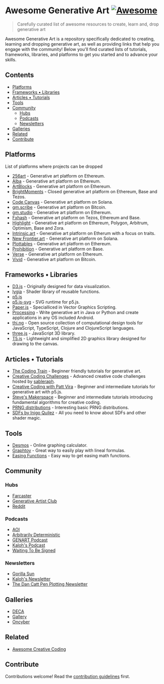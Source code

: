 # Awesome Generative Art [![Awesome](https://awesome.re/badge.svg)](https://awesome.re)

> Carefully curated list of awesome resources to create, learn and, drop generative art

Awesome Generative Art is a repository specifically dedicated to creating, learning and dropping generative art, as well as providing links that help you engage with the community! Below you&#39;ll find curated lists of tutorials, frameworks, libraries, and platforms to get you started and to advance your skills.

## Contents

- [Platforms](#platforms)
- [Frameworks • Libraries](#frameworks--libraries)
- [Articles • Tutorials](#articles--tutorials)
- [Tools](#tools)
- [Community](#community)
  - [Hubs](#hubs)
  - [Podcasts](#podcasts)
  - [Newsletters](#newsletters)
- [Galleries](#galleries)
- [Related](#related)
- [Contribute](#contribute)

## Platforms

List of platforms where projects can be dropped

- [256art](https://256art.com/) - Generative art platform on Ethereum.
- [Alba](https://www.alba.art/) - Generative art platform on Ethereum.
- [ArtBlocks](https://www.artblocks.io/) - Generative art platform on Ethereum.
- [BrightMoments](https://www.brightmoments.io/) - Closed generative art platform on Ethereum, Base and Tezos.
- [Code Canvas](https://codecanvas.art/) - Generative art platform on Solana.
- [gm.scribe](https://www.gmscribe.art/) - Generative art platform on Bitcoin.
- [gm.studio](https://www.gmstudio.art/) - Generative art platform on Ethereum.
- [Fxhash](https://www.fxhash.xyz/) - Generative art platform on Tezos, Ethereum and Base.
- [Highlight](https://highlight.xyz/) - Generative art platform on Ethereum, Polygon, Arbitrum, Optimism, Base and Zora.
- [Intrinsic.art](https://intrinsic.art/) - Generative art platform on Etherum with a focus on traits.
- [New Frontier.art](https://newfrontier.art/) - Generative art platform on Solana.
- [Plottables](https://plottables.io/) - Generative art platform on Ethereum.
- [Prohibition](https://prohibition.art/) - Generative art platform on Base.
- [Verse](https://verse.works/released) - Generative art platform on Ethereum.
- [Vivid](https://www.vivid.gallery/) - Generative art platform on Bitcoin.

## Frameworks • Libraries

- [D3.js](https://d3js.org/) - Originally designed for data visualization.
- [lygia](https://www.lygia.xyz/) - Shader library of reusable functions.
- [p5.js](https://p5js.org/)
- [p5.js-svg](https://github.com/zenozeng/p5.js-svg) - SVG runtime for p5.js.
- [Paper.js](http://paperjs.org/) - Specialliced in Vector Graphics Scripting.
- [Processing](https://processing.org/) - Write generative art in Java or Python and create applications in any OS included Android.
- [thi.ng](http://thi.ng/) - Open source collection of computational design tools for JavaScript, TypeScript, Clojure and ClojureScript languages.
- [three.js](https://threejs.org/) - JavaScript 3D library.
- [T5.js](https://github.com/Tezumie/T5.js/tree/main) - Lightweight and simplified 2D graphics library designed for drawing to the canvas.

## Articles • Tutorials

- [The Coding Train](https://thecodingtrain.com/) - Beginner friendly tutorials for generative art.
- [Creative Coding Challenges](https://www.twitch.tv/sableraph/) - Advanced creative code challenges hosted by [sableraph](https://warpcast.com/sableraph).
- [Creative Coding with Patt Vira](https://www.pattvira.com/) - Beginner and intermediate tutorials for generative art with p5.js.
- [Steve's Makerspace](https://www.youtube.com/c/StevesMakerspace) - Beginner and intermediate tutorials introducing fundamental algorithms for creative coding. 
- [PRNG distributions](https://piterpasma.nl/articles/probability) - Interesting basic PRNG distributions.
- [SDFs by Inigo Quilez](https://iquilezles.org/) - All you need to know about SDFs and other shader magic.

## Tools

- [Desmos](https://www.desmos.com/calculator) - Online graphing calculator.
- [Graphtoy](https://graphtoy.com/) - Great way to easily play with lineal formulas.
- [Easing Functions](https://easings.net/#) - Easy way to get easing math functions.

## Community

### Hubs

- [Farcaster](https://warpcast.com/~/channel/gen-art)
- [Generative Artist Club](https://www.genartclub.com/)
- [Reddit](https://www.reddit.com/r/generative/)

### Podcasts

- [AOI](https://www.youtube.com/@artoninternet)
- [Arbitrarily Deterministic](https://open.spotify.com/show/7oP4AzzO2TOSM6abbds6EL)
- [GENART Podcast](https://art.camilleroux.com/genart-podcast/)
- [Kaloh's Podcast](https://www.youtube.com/channel/UCRQTtg0ODLE7UGfkBUcVPwg)
- [Waiting To Be Signed](https://podcasters.spotify.com/pod/show/waitingtobesigned)

### Newsletters

- [Gorilla Sun](https://www.gorillasun.de/tag/newsletter/)
- [Kaloh's Newsletter](https://kaloh.xyz/)
- [The Dan Catt Pen Plotting Newsletter](https://newsletter.revdancatt.com/)

## Galleries

- [DECA](https://deca.art)
- [Gallery](https://gallery.so/)
- [Oncyber](https://oncyber.io/)

## Related

- [Awesome Creative Coding](https://github.com/terkelg/awesome-creative-coding)

## Contribute

Contributions welcome! Read the [contribution guidelines](contributing.md) first.
